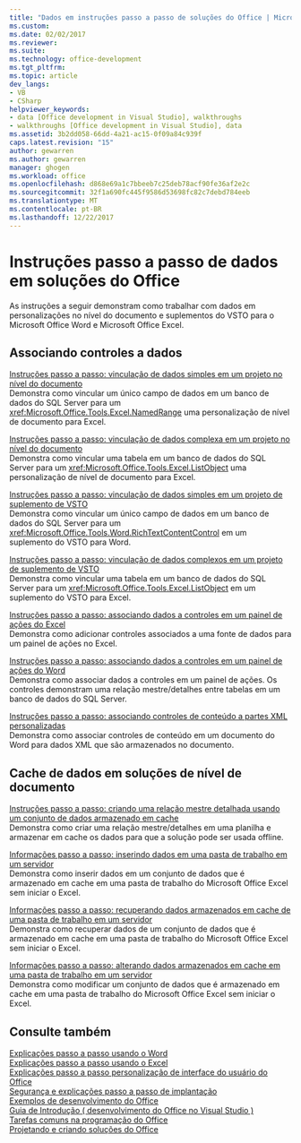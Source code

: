 ```yaml
---
title: "Dados em instruções passo a passo de soluções do Office | Microsoft Docs"
ms.custom: 
ms.date: 02/02/2017
ms.reviewer: 
ms.suite: 
ms.technology: office-development
ms.tgt_pltfrm: 
ms.topic: article
dev_langs:
- VB
- CSharp
helpviewer_keywords:
- data [Office development in Visual Studio], walkthroughs
- walkthroughs [Office development in Visual Studio], data
ms.assetid: 3b2dd058-66dd-4a21-ac15-0f09a84c939f
caps.latest.revision: "15"
author: gewarren
ms.author: gewarren
manager: ghogen
ms.workload: office
ms.openlocfilehash: d868e69a1c7bbeeb7c25deb78acf90fe36af2e2c
ms.sourcegitcommit: 32f1a690fc445f9586d53698fc82c7debd784eeb
ms.translationtype: MT
ms.contentlocale: pt-BR
ms.lasthandoff: 12/22/2017
---
```

# <a name="data-in-office-solutions-walkthroughs"></a>Instruções passo a passo de dados em soluções do Office
  As instruções a seguir demonstram como trabalhar com dados em personalizações no nível do documento e suplementos do VSTO para o Microsoft Office Word e Microsoft Office Excel.  
  
## <a name="binding-controls-to-data"></a>Associando controles a dados  
 [Instruções passo a passo: vinculação de dados simples em um projeto no nível do documento](../vsto/walkthrough-simple-data-binding-in-a-document-level-project.md)  
 Demonstra como vincular um único campo de dados em um banco de dados do SQL Server para um <xref:Microsoft.Office.Tools.Excel.NamedRange> uma personalização de nível de documento para Excel.  
  
 [Instruções passo a passo: vinculação de dados complexa em um projeto no nível do documento](../vsto/walkthrough-complex-data-binding-in-a-document-level-project.md)  
 Demonstra como vincular uma tabela em um banco de dados do SQL Server para um <xref:Microsoft.Office.Tools.Excel.ListObject> uma personalização de nível de documento para Excel.  
  
 [Instruções passo a passo: vinculação de dados simples em um projeto de suplemento de VSTO](../vsto/walkthrough-simple-data-binding-in-vsto-add-in-project.md)  
 Demonstra como vincular um único campo de dados em um banco de dados do SQL Server para um <xref:Microsoft.Office.Tools.Word.RichTextContentControl> em um suplemento do VSTO para Word.  
  
 [Instruções passo a passo: vinculação de dados complexos em um projeto de suplemento de VSTO](../vsto/walkthrough-complex-data-binding-in-vsto-add-in-project.md)  
 Demonstra como vincular uma tabela em um banco de dados do SQL Server para um <xref:Microsoft.Office.Tools.Excel.ListObject> em um suplemento do VSTO para Excel.  
  
 [Instruções passo a passo: associando dados a controles em um painel de ações do Excel](../vsto/walkthrough-binding-data-to-controls-on-an-excel-actions-pane.md)  
 Demonstra como adicionar controles associados a uma fonte de dados para um painel de ações no Excel.  
  
 [Instruções passo a passo: associando dados a controles em um painel de ações do Word](../vsto/walkthrough-binding-data-to-controls-on-a-word-actions-pane.md)  
 Demonstra como associar dados a controles em um painel de ações. Os controles demonstram uma relação mestre/detalhes entre tabelas em um banco de dados do SQL Server.  
  
 [Instruções passo a passo: associando controles de conteúdo a partes XML personalizadas](../vsto/walkthrough-binding-content-controls-to-custom-xml-parts.md)  
 Demonstra como associar controles de conteúdo em um documento do Word para dados XML que são armazenados no documento.  
  
## <a name="caching-data-in-document-level-solutions"></a>Cache de dados em soluções de nível de documento  
 [Instruções passo a passo: criando uma relação mestre detalhada usando um conjunto de dados armazenado em cache](../vsto/walkthrough-creating-a-master-detail-relation-using-a-cached-dataset.md)  
 Demonstra como criar uma relação mestre/detalhes em uma planilha e armazenar em cache os dados para que a solução pode ser usada offline.  
  
 [Informações passo a passo: inserindo dados em uma pasta de trabalho em um servidor](../vsto/walkthrough-inserting-data-into-a-workbook-on-a-server.md)  
 Demonstra como inserir dados em um conjunto de dados que é armazenado em cache em uma pasta de trabalho do Microsoft Office Excel sem iniciar o Excel.  
  
 [Informações passo a passo: recuperando dados armazenados em cache de uma pasta de trabalho em um servidor](../vsto/walkthrough-retrieving-cached-data-from-a-workbook-on-a-server.md)  
 Demonstra como recuperar dados de um conjunto de dados que é armazenado em cache em uma pasta de trabalho do Microsoft Office Excel sem iniciar o Excel.  
  
 [Informações passo a passo: alterando dados armazenados em cache em uma pasta de trabalho em um servidor](../vsto/walkthrough-changing-cached-data-in-a-workbook-on-a-server.md)  
 Demonstra como modificar um conjunto de dados que é armazenado em cache em uma pasta de trabalho do Microsoft Office Excel sem iniciar o Excel.  
  
## <a name="see-also"></a>Consulte também  
 [Explicações passo a passo usando o Word](../vsto/walkthroughs-using-word.md)   
 [Explicações passo a passo usando o Excel](../vsto/walkthroughs-using-excel.md)   
 [Explicações passo a passo personalização de interface do usuário do Office](../vsto/office-ui-customization-walkthroughs.md)   
 [Segurança e explicações passo a passo de implantação](../vsto/security-and-deployment-walkthroughs.md)   
 [Exemplos de desenvolvimento do Office](../vsto/office-development-samples.md)   
 [Guia de Introdução &#40; desenvolvimento do Office no Visual Studio &#41;](../vsto/getting-started-office-development-in-visual-studio.md)   
 [Tarefas comuns na programação do Office](../vsto/common-tasks-in-office-programming.md)   
 [Projetando e criando soluções do Office](../vsto/designing-and-creating-office-solutions.md)  
  
  
